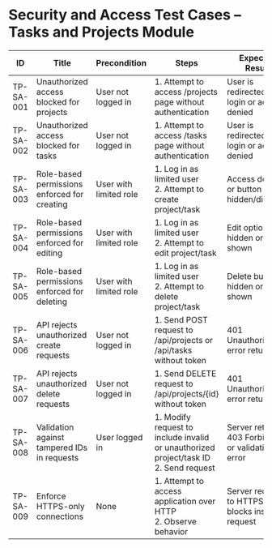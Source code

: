 # Security and Access Test Cases – Tasks and Projects Module

| ID          | Title                                       | Precondition                        | Steps                                                         | Expected Result                           | Actual Result | Status |
|-------------|---------------------------------------------|-------------------------------------|---------------------------------------------------------------|-------------------------------------------|---------------|--------|
| TP-SA-001   | Unauthorized access blocked for projects    | User not logged in                  | 1. Attempt to access /projects page without authentication | User is redirected to login or access denied |               |        |
| TP-SA-002   | Unauthorized access blocked for tasks       | User not logged in                  | 1. Attempt to access /tasks page without authentication | User is redirected to login or access denied |               |        |
| TP-SA-003   | Role-based permissions enforced for creating | User with limited role              | 1. Log in as limited user <br> 2. Attempt to create project/task | Access denied or button hidden/disabled |               |        |
| TP-SA-004   | Role-based permissions enforced for editing  | User with limited role              | 1. Log in as limited user <br> 2. Attempt to edit project/task | Edit option hidden or error shown |               |        |
| TP-SA-005   | Role-based permissions enforced for deleting | User with limited role              | 1. Log in as limited user <br> 2. Attempt to delete project/task | Delete button hidden or error shown |               |        |
| TP-SA-006   | API rejects unauthorized create requests    | User not logged in                  | 1. Send POST request to /api/projects or /api/tasks without token | 401 Unauthorized error returned |               |        |
| TP-SA-007   | API rejects unauthorized delete requests    | User not logged in                  | 1. Send DELETE request to /api/projects/{id} without token | 401 Unauthorized error returned |               |        |
| TP-SA-008   | Validation against tampered IDs in requests | User logged in                      | 1. Modify request to include invalid or unauthorized project/task ID <br> 2. Send request | Server returns 403 Forbidden or validation error |               |        |
| TP-SA-009   | Enforce HTTPS-only connections              | None                                | 1. Attempt to access application over HTTP <br> 2. Observe behavior | Server redirects to HTTPS or blocks insecure request |               |        |